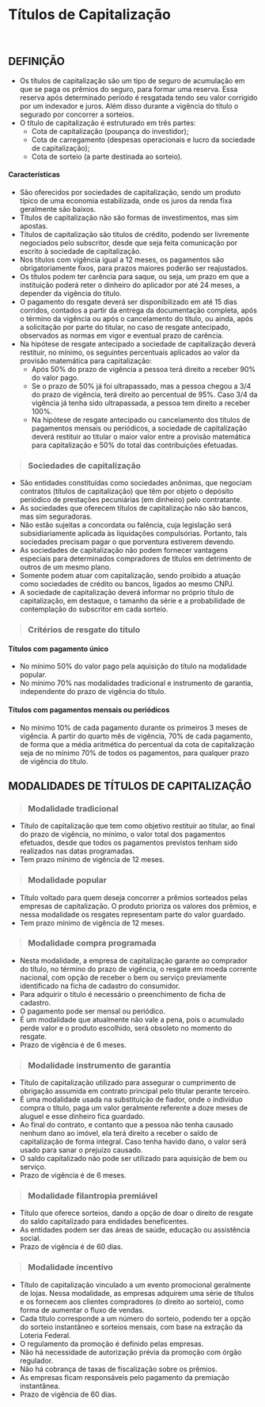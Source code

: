 # Títulos de Capitalização

<br>

## DEFINIÇÃO
* Os títulos de capitalização são um tipo de seguro de acumulação em que se paga os prêmios do seguro, para formar uma reserva. Essa reserva após determinado período é resgatada tendo seu valor corrigido por um indexador e juros. Além disso durante a vigência do título o segurado por concorrer a sorteios.
* O título de capitalização é estruturado em três partes:
  - Cota de capitalização (poupança do investidor);
  - Cota de carregamento (despesas operacionais e lucro da sociedade de capitalização);
  - Cota de sorteio (a parte destinada ao sorteio).

#### Características
* São oferecidos por sociedades de capitalização, sendo um produto típico de uma economia estabilizada, onde os juros da renda fixa geralmente são baixos. 
* Títulos de capitalização não são formas de investimentos, mas sim apostas. 
* Títulos de capitalização são títulos de crédito, podendo ser livremente negociados pelo subscritor, desde que seja feita comunicação por escrito à sociedade de capitalização.
* Nos títulos com vigência igual a 12 meses, os pagamentos são obrigatoriamente fixos, para prazos maiores poderão ser reajustados.
* Os títulos podem ter carência para saque, ou seja, um prazo em que a instituição poderá reter o dinheiro do aplicador por até 24 meses, a depender da vigência do título. 
* O pagamento do resgate deverá ser disponibilizado em até 15 dias corridos, contados a partir da entrega da documentação completa, após o término da vigência ou após o cancelamento do título, ou ainda, após a solicitação por parte do titular, no caso de resgate antecipado, observados as normas em vigor e eventual prazo de carência.
* Na hipótese de resgate antecipado a sociedade de capitalização deverá restituir, no mínimo, os seguintes percentuais aplicados ao valor da provisão matemática para capitalização:
  - Após 50% do prazo de vigência a pessoa terá direito a receber 90% do valor pago.
  - Se o prazo de 50% já foi ultrapassado, mas a pessoa chegou a 3/4 do prazo de vigência, terá direito ao percentual de 95%. Caso 3/4 da vigência já tenha sido ultrapassada, a pessoa tem direito a receber 100%. 
  - Na hipótese de resgate antecipado ou cancelamento dos títulos de pagamentos mensais ou periódicos, a sociedade de capitalização deverá restituir ao titular o maior valor entre a provisão matemática para capitalização e 50% do total das contribuições efetuadas.

> ### Sociedades de capitalização
* São entidades constituídas como sociedades anônimas, que negociam contratos (títulos de capitalização) que têm por objeto o depósito periódico de prestações pecuniárias (em dinheiro) pelo contratante.
* As sociedades que oferecem títulos de capitalização não são bancos, mas sim seguradoras. 
* Não estão sujeitas a concordata ou falência, cuja legislação será subsidiariamente aplicada às liquidações compulsórias. Portanto, tais sociedades precisam pagar o que porventura estiverem devendo.
* As sociedades de capitalização não podem fornecer vantagens especiais para determinados compradores de títulos em detrimento de outros de um mesmo plano. 
* Somente podem atuar com capitalização, sendo proibido a atuação como sociedades de crédito ou bancos, ligados ao mesmo CNPJ.
* A sociedade de capitalização deverá informar no próprio título de capitalização, em destaque, o tamanho da série e a probabilidade de contemplação do subscritor em cada sorteio.

> ### Critérios de resgate do título

#### Títulos com pagamento único
* No mínimo 50% do valor pago pela aquisição do título na modalidade popular.
* No mínimo 70% nas modalidades tradicional e instrumento de garantia, independente do prazo de vigência do título.

#### Títulos com pagamentos mensais ou periódicos
* No mínimo 10% de cada pagamento durante os primeiros 3 meses de vigência. A partir do quarto mês de vigência, 70% de cada pagamento, de forma que a média aritmética do percentual
da cota de capitalização seja de no mínimo 70% de todos os pagamentos, para qualquer prazo de vigência do título.

## MODALIDADES DE TÍTULOS DE CAPITALIZAÇÃO

> ### Modalidade tradicional
* Título de capitalização que tem como objetivo restituir ao titular, ao final do prazo de vigência, no mínimo, o valor total dos pagamentos efetuados, desde que todos os pagamentos previstos tenham sido realizados nas datas programadas. 
* Tem prazo mínimo de vigência de 12 meses.

> ### Modalidade popular
* Título voltado para quem deseja concorrer a prêmios sorteados pelas empresas de capitalização. O produto prioriza os valores dos prêmios, e nessa modalidade os resgates representam parte do valor guardado. 
* Tem prazo mínimo de vigência de 12 meses.

> ### Modalidade compra programada
* Nesta modalidade, a empresa de capitalização garante ao comprador do título, no término do prazo de vigência, o resgate em moeda corrente nacional, com opção de receber o bem ou serviço previamente identificado na ficha de cadastro do consumidor. 
* Para adquirir o título é necessário o preenchimento de ficha de cadastro. 
* O pagamento pode ser mensal ou periódico.
* É um modalidade que atualmente não vale a pena, pois o acumulado perde valor e o produto escolhido, será obsoleto no momento do resgate.
* Prazo de vigência é de 6 meses.

> ### Modalidade instrumento de garantia
* Título de capitalização utilizado para assegurar o cumprimento de obrigação assumida em contrato principal pelo titular perante terceiro.
* É uma modalidade usada na substituição de fiador, onde o indivíduo compra o título, paga um valor geralmente referente a doze meses de aluguel e esse dinheiro fica guardado. 
* Ao final do contrato, e contanto que a pessoa não tenha causado nenhum dano ao imóvel, ela terá direito a receber o saldo de capitalização de forma integral. Caso tenha havido dano, o valor será usado para sanar o prejuízo causado.
* O saldo capitalizado não pode ser utilizado para aquisição de bem ou serviço.
* Prazo de vigência é de 6 meses.

> ### Modalidade filantropia premiável
* Título que oferece sorteios, dando a opção de doar o direito de resgate do saldo capitalizado para endidades beneficentes.
* As entidades podem ser das áreas de saúde, educação ou assistência social.
* Prazo de vigência é de 60 dias.

> ### Modalidade incentivo
* Título de capitalização vinculado a um evento promocional geralmente de lojas. Nessa modalidade, as empresas adquirem uma série de títulos e os fornecem aos clientes compradores (o direito ao sorteio), como forma de aumentar o fluxo de vendas. 
* Cada título corresponde a um número do sorteio, podendo ter a opção do sorteio instantâneo e sorteios mensais, com base na extração da Loteria Federal.
* O regulamento da promoção é definido pelas empresas.
* Não há necessidade de autorização prévia da promoção com órgão regulador.
* Não há cobrança de taxas de fiscalização sobre os prêmios.
* As empresas ficam responsáveis pelo pagamento da premiação instantânea.
* Prazo de vigência de 60 dias.